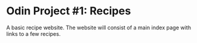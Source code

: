 # Odin Project #1: Recipes
A basic recipe website. 
The website will consist of a main index page with links to a few recipes.